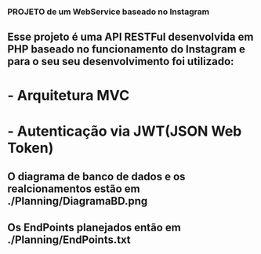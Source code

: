 ### PROJETO de um WebService baseado no Instagram

## Esse projeto é uma API RESTFul desenvolvida em PHP baseado no funcionamento do Instagram e para o seu seu desenvolvimento foi utilizado:
# - Arquitetura MVC
# - Autenticação via JWT(JSON Web Token)


## O diagrama de banco de dados e os realcionamentos estão em ./Planning/DiagramaBD.png
## Os EndPoints planejados então em ./Planning/EndPoints.txt